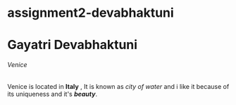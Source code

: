 # assignment2-devabhaktuni
# Gayatri Devabhaktuni
###### Venice

Venice is located in **Italy** , It is known as *city of water* and i like it because of its uniqueness and it's ***beauty***.
